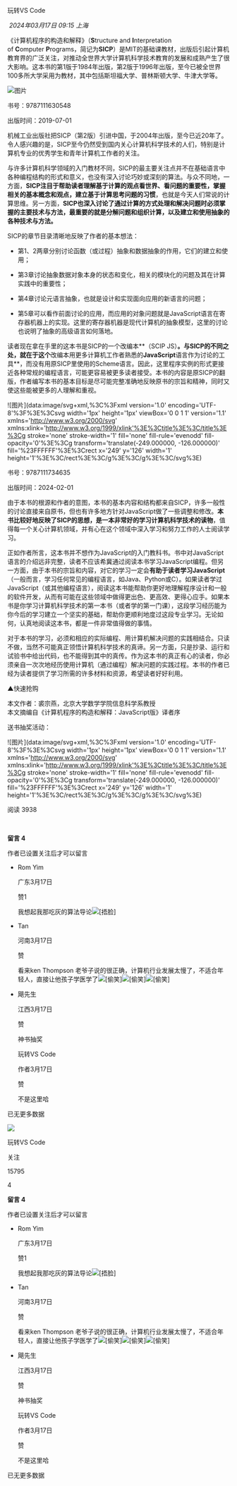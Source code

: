 

玩转VS Code

 _2024年03月17日 09:15_ _上海_

《计算机程序的构造和解释》（**S**tructure and **I**nterpretation of **C**omputer **P**rograms，简记为**SICP**）是MIT的基础课教材，出版后引起计算机教育界的广泛关注，对推动全世界大学计算机科学技术教育的发展和成熟产生了很大影响。这本书的第1版于1984年出版，第2版于1996年出版，至今已被全世界100多所大学采用为教材，其中包括斯坦福大学、普林斯顿大学、牛津大学等。  

![图片](https://mmbiz.qpic.cn/sz_mmbiz_png/CwicwFUdzg1a2BQkOxuUYSFPh1Ysd4KqgNrEcicrLUNdtJOXwHBHrQ5oZpM0DyFzOnB9VR0ibUA5wC4AibHNjw9LvA/640?wx_fmt=png&from=appmsg&wxfrom=13)

书号：9787111630548

出版时间：2019-07-01

  

机械工业出版社把SICP（第2版）引进中国，于2004年出版，至今已近20年了。令人感兴趣的是，SICP至今仍然受到国内关心计算机科学技术的人们，特别是计算机专业的优秀学生和青年计算机工作者的关注。  

  

与许多计算机科学领域的入门教材不同，SICP的最主要关注点并不在基础语言中各种编程结构的形式和意义，也没有深入讨论巧妙或深刻的算法。与众不同地，一方面，**SICP注目于帮助读者理解基于计算的观点看世界、看问题的重要性，掌握相关的基本概念和观点，建立基于计算思考问题的习惯**，也就是今天人们常说的计算思维。另一方面，**SICP也深入讨论了通过计算的方式处理和解决问题时必须掌握的主要技术与方法，最重要的就是分解问题和组织计算，以及建立和使用抽象的各种技术与方法。**

  

SICP的章节目录清晰地反映了作者的基本想法：

- 第1、2两章分别讨论函数（或过程）抽象和数据抽象的作用，它们的建立和使用；
    
- 第3章讨论抽象数据对象本身的状态和变化，相关的模块化的问题及其在计算实践中的重要性；
    
- 第4章讨论元语言抽象，也就是设计和实现面向应用的新语言的问题；
    
- 第5章可以看作前面讨论的应用，而应用的对象问题就是JavaScript语言在寄存器机器上的实现。这里的寄存器机器是现代计算机的抽象模型，这里的讨论也说明了抽象的高级语言如何落地。
    

  

读者现在拿在手里的这本书是SICP的一个改编本**（SCIP JS）**。与SICP的不同之处，就在于这个**改编本用更多计算机工作者熟悉的****JavaScript****语言作为讨论的工具**，而没有用原SICP里使用的Scheme语言。因此，这里程序实例的形式更接近各种常规的编程语言，可能更容易被更多读者接受。本书的内容是原SICP的翻版，作者编写本书的基本目标是尽可能完整准确地反映原书的宗旨和精神，同时又使这些能被更多的人理解和重视。

  

![图片](data:image/svg+xml,%3C%3Fxml version='1.0' encoding='UTF-8'%3F%3E%3Csvg width='1px' height='1px' viewBox='0 0 1 1' version='1.1' xmlns='http://www.w3.org/2000/svg' xmlns:xlink='http://www.w3.org/1999/xlink'%3E%3Ctitle%3E%3C/title%3E%3Cg stroke='none' stroke-width='1' fill='none' fill-rule='evenodd' fill-opacity='0'%3E%3Cg transform='translate(-249.000000, -126.000000)' fill='%23FFFFFF'%3E%3Crect x='249' y='126' width='1' height='1'%3E%3C/rect%3E%3C/g%3E%3C/g%3E%3C/svg%3E)

书号：9787111734635

出版时间：2024-02-01

  

由于本书的根源和作者的意图，本书的基本内容和结构都来自SICP，许多一般性的讨论直接来自原书，但也有许多地方针对JavaScript做了一些调整和修改。**本书比较好地反映了SICP的思想，是一本非常好的学习计算机科学技术的读物**，值得每一个关心计算机领域，并有心在这个领域中深入学习和努力工作的人士阅读学习。

  

正如作者所言，这本书并不想作为JavaScript的入门教科书。书中对JavaScript语言的介绍远非完整，读者不应该希冀通过阅读本书学习JavaScript编程。但另一方面，由于本书的宗旨和内容，对它的学习一定会**有助于读者学习JavaScript**（一般而言，学习任何常见的编程语言，如Java、Python或C）。如果读者学过JavaScript（或其他编程语言），阅读这本书能帮助你更好地理解程序设计和一般的软件开发，从而有可能在这些领域中做得更出色、更高效、更得心应手。如果本书是你学习计算机科学技术的第一本书（或者学的第一门课），这段学习经历能为你今后的学习建立一个坚实的基础，帮助你更顺利地度过这段专业学习。无论如何，认真地阅读这本书，都是一件非常值得做的事情。

  

对于本书的学习，必须和相应的实际编程、用计算机解决问题的实践相结合。只读不做，当然不可能真正领悟计算机科学技术的真谛。另一方面，只是抄录、运行和试验书中给出代码，也不能得到其中的真传。作为这本书的真正有心的读者，你必须亲自一次次地经历使用计算机（通过编程）解决问题的实践过程。本书的作者已经为读者提供了学习所需的许多材料和资源，希望读者好好利用。

▲快速抢购

本文作者：裘宗燕，北京大学数学学院信息科学系教授  
本文摘编自《计算机程序的构造和解释：JavaScript版》译者序  
  

送书抽奖活动：

![图片](data:image/svg+xml,%3C%3Fxml version='1.0' encoding='UTF-8'%3F%3E%3Csvg width='1px' height='1px' viewBox='0 0 1 1' version='1.1' xmlns='http://www.w3.org/2000/svg' xmlns:xlink='http://www.w3.org/1999/xlink'%3E%3Ctitle%3E%3C/title%3E%3Cg stroke='none' stroke-width='1' fill='none' fill-rule='evenodd' fill-opacity='0'%3E%3Cg transform='translate(-249.000000, -126.000000)' fill='%23FFFFFF'%3E%3Crect x='249' y='126' width='1' height='1'%3E%3C/rect%3E%3C/g%3E%3C/g%3E%3C/svg%3E)

阅读 3938

​

**留言 4**

作者已设置关注后才可以留言

- Rom Yim
    
    广东3月17日
    
    赞1
    
    我想起我那吃灰的算法导论![[捂脸]](https://res.wx.qq.com/mpres/zh_CN/htmledition/comm_htmledition/images/pic/common/pic_blank.gif)
    
- Tan
    
    河南3月17日
    
    赞
    
    看来ken Thompson 老爷子说的很正确，计算机行业发展太慢了，不适合年轻人，直接让他孩子学医学了![[偷笑]](https://res.wx.qq.com/mpres/zh_CN/htmledition/comm_htmledition/images/pic/common/pic_blank.gif)![[偷笑]](https://res.wx.qq.com/mpres/zh_CN/htmledition/comm_htmledition/images/pic/common/pic_blank.gif)![[偷笑]](https://res.wx.qq.com/mpres/zh_CN/htmledition/comm_htmledition/images/pic/common/pic_blank.gif)
    
- 飓先生
    
    江西3月17日
    
    赞
    
    神书抽奖
    
    玩转VS Code
    
    作者3月17日
    
    赞
    
    不是这里哈
    

已无更多数据

[](javacript:;)

![](http://mmbiz.qpic.cn/mmbiz_png/Z4WC9OGHQlGs17KiajQbcp0Kf17ZVq3lsCUGUPjOaaydTvzBicsKxoDLN8176Yy1MyYKwTXU40QNiagbGl1LuXCMA/300?wx_fmt=png&wxfrom=18)

玩转VS Code

关注

15795

4

**留言 4**

作者已设置关注后才可以留言

- Rom Yim
    
    广东3月17日
    
    赞1
    
    我想起我那吃灰的算法导论![[捂脸]](https://res.wx.qq.com/mpres/zh_CN/htmledition/comm_htmledition/images/pic/common/pic_blank.gif)
    
- Tan
    
    河南3月17日
    
    赞
    
    看来ken Thompson 老爷子说的很正确，计算机行业发展太慢了，不适合年轻人，直接让他孩子学医学了![[偷笑]](https://res.wx.qq.com/mpres/zh_CN/htmledition/comm_htmledition/images/pic/common/pic_blank.gif)![[偷笑]](https://res.wx.qq.com/mpres/zh_CN/htmledition/comm_htmledition/images/pic/common/pic_blank.gif)![[偷笑]](https://res.wx.qq.com/mpres/zh_CN/htmledition/comm_htmledition/images/pic/common/pic_blank.gif)
    
- 飓先生
    
    江西3月17日
    
    赞
    
    神书抽奖
    
    玩转VS Code
    
    作者3月17日
    
    赞
    
    不是这里哈
    

已无更多数据
